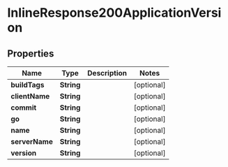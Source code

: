 
# InlineResponse200ApplicationVersion

## Properties
Name | Type | Description | Notes
------------ | ------------- | ------------- | -------------
**buildTags** | **String** |  |  [optional]
**clientName** | **String** |  |  [optional]
**commit** | **String** |  |  [optional]
**go** | **String** |  |  [optional]
**name** | **String** |  |  [optional]
**serverName** | **String** |  |  [optional]
**version** | **String** |  |  [optional]



